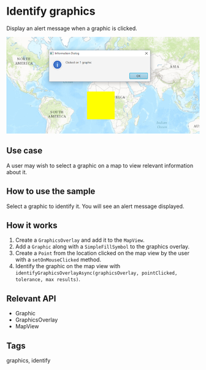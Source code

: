# Identify graphics

Display an alert message when a graphic is clicked.

![Image of identify graphics](IdentifyGraphics.png)

## Use case

A user may wish to select a graphic on a map to view relevant information about it.

## How to use the sample

Select a graphic to identify it. You will see an alert message displayed.

## How it works

1. Create a `GraphicsOverlay` and add it to the `MapView`.
2. Add a `Graphic` along with a `SimpleFillSymbol` to the graphics overlay.
3. Create a `Point` from the location clicked on the map view by the user with a `setOnMouseClicked` method.
4. Identify the graphic on the map view with `identifyGraphicsOverlayAsync(graphicsOverlay, pointClicked, tolerance, max results)`.

## Relevant API

* Graphic
* GraphicsOverlay
* MapView

## Tags

graphics, identify
